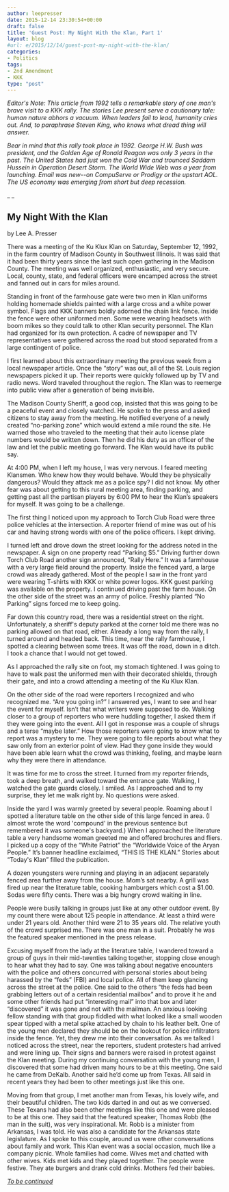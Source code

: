 ```yaml
---
author: leepresser
date: 2015-12-14 23:30:54+00:00
draft: false
title: 'Guest Post: My Night With the Klan, Part 1'
layout: blog
#url: e/2015/12/14/guest-post-my-night-with-the-klan/
categories:
- Politics
tags:
- 2nd Amendment
- KKK
type: "post"
---
```


_Editor's Note: This article from 1992 tells a remarkable story of one man's brave visit to a KKK rally. The stories Lee present serve a cautionary tale: human nature abhors a vacuum. When leaders fail to lead, humanity cries out. And, to paraphrase Steven King, who knows what dread thing will answer._

_Bear in mind that this rally took place in 1992. George H.W. Bush was president, and the Golden Age of Ronald Reagan was only 3 years in the past. The United States had just won the Cold War and trounced Saddam Hussein in Operation Desert Storm. The World Wide Web was a year from launching. Email was new--on CompuServe or Prodigy or the upstart AOL. The US economy was emerging from short but deep recession._

_ _



## My Night With the Klan



by Lee A. Presser

There was a meeting of the Ku Klux Klan on Saturday, September 12, 1992, in the farm country of Madison County in Southwest Illinois. It was said that it had been thirty years since the last such open gathering in the Madison County. The meeting was well organized, enthusiastic, and very secure.  Local, county, state, and federal officers were encamped across the street and fanned out in cars for miles around.

Standing in front of the farmhouse gate were two men in Klan uniforms holding homemade shields painted with a large cross and a white power symbol. Flags and KKK banners boldly adorned the chain link fence.  Inside the fence were other uniformed men. Some were wearing headsets with boom mikes so they could talk to other Klan security personnel. The Klan had organized for its own protection. A cadre of newspaper and TV representatives were gathered across the road but stood separated from a large contingent of police.

I first learned about this extraordinary meeting the previous week from a local newspaper article. Once the “story” was out, all of the St. Louis region newspapers picked it up. Their reports were quickly followed up by TV and radio news. Word traveled throughout the region. The Klan was to reemerge into public view after a generation of being invisible.

The Madison County Sheriff, a good cop, insisted that this was going to be a peaceful event and closely watched.  He spoke to the press and asked citizens to stay away from the meeting. He notified everyone of a newly created “no-parking zone” which would extend a mile round the site.  He warned those who traveled to the meeting that their auto license plate numbers would be written down. Then he did his duty as an officer of the law and let the public meeting go forward. The Klan would have its public say.

At 4:00 PM, when I left my house, I was very nervous.  I feared meeting Klansmen. Who knew how they would behave. Would they be physically dangerous? Would they attack me as a police spy? I did not know. My other fear was about getting to this rural meeting area, finding parking, and getting past all the partisan players by 6:00 PM to hear the Klan’s speakers for myself. It was going to be a challenge.

The first thing I noticed upon my approach to Torch Club Road were three police vehicles at the intersection. A reporter friend of mine was out of his car and having strong words with one of the police officers. I kept driving.

I turned left and drove down the street looking for the address noted in the newspaper. A sign on one property read “Parking $5.” Driving further down Torch Club Road another sign announced, “Rally Here.” It was a farmhouse with a very large field around the property. Inside the fenced yard, a large crowd was already gathered. Most of the people I saw in the front yard were wearing T-shirts with KKK or white power logos. KKK guest parking was available on the property. I continued driving past the farm house.  On the other side of the street was an army of police. Freshly planted “No Parking” signs forced me to keep going.

Far down this country road, there was a residential street on the right. Unfortunately, a sheriff's deputy parked at the corner told me there was no parking allowed on that road, either. Already a long way from the rally, I turned around and headed back. This time, near the rally farmhouse, I spotted a clearing between some trees. It was off the road, down in a ditch. I took a chance that I would not get towed.

As I approached the rally site on foot, my stomach tightened. I was going to have to walk past the uniformed men with their decorated shields, through their gate, and into a crowd attending a meeting of the Ku Klux Klan.

On the other side of the road were reporters I recognized and who recognized me. “Are you going in?”  I answered yes, I want to see and hear the event for myself. Isn’t that what writers were supposed to do. Walking closer to a group of reporters who were huddling together, I asked them if they were going into the event. All I got in response was a couple of shrugs and a terse “maybe later.” How those reporters were going to know what to report was a mystery to me. They were going to file reports about what they saw only from an exterior point of view. Had they gone inside they would have been able learn what the crowd was thinking, feeling, and maybe learn why they were there in attendance.

It was time for me to cross the street. I turned from my reporter friends, took a deep breath, and walked toward the entrance gate.  Walking, I watched the gate guards closely.  I smiled.  As I approached and to my surprise, they let me walk right by. No questions were asked.

Inside the yard I was warmly greeted by several people.  Roaming about I spotted a literature table on the other side of this large fenced in area.  (I almost wrote the word 'compound' in the previous sentence but remembered it was someone's backyard.) When I approached the literature table a very handsome woman greeted me and offered brochures and fliers. I picked up a copy of the “White Patriot” the “Worldwide Voice of the Aryan People.” It’s banner headline exclaimed, “THIS IS THE KLAN.” Stories about “Today's Klan” filled the publication.

A dozen youngsters were running and playing in an adjacent separately fenced area further away from the house. Mom’s sat nearby. A grill was fired up near the literature table, cooking hamburgers which cost a $1.00. Sodas were fifty cents. There was a big hungry crowd waiting in line.

People were busily talking in groups just like at any other outdoor event. By my count there were about 125 people in attendance. At least a third were under 21 years old. Another third were 21 to 35 years old. The relative youth of the crowd surprised me.  There was one man in a suit. Probably he was the featured speaker mentioned in the press release.

Excusing myself from the lady at the literature table, I wandered toward a group of guys in their mid-twenties talking together, stopping close enough to hear what they had to say. One was talking about negative encounters with the police and others concurred with personal stories about being harassed by the “feds” (FBI) and local police.  All of them keep glancing across the street at the police. One said to the others “the feds had been grabbing letters out of a certain residential mailbox” and to prove it he and some other friends had put “interesting mail” into that box and later “discovered” it was gone and not with the mailman. An anxious looking fellow standing with that group fiddled with what looked like a small wooden spear tipped with a metal spike attached by chain to his leather belt. One of the young men declared they should be on the lookout for police infiltrators inside the fence. Yet, they drew me into their conversation. As we talked I noticed across the street, near the reporters, student protesters had arrived and were lining up. Their signs and banners were raised in protest against the Klan meeting. During my continuing conversation with the young men, I discovered that some had driven many hours to be at this meeting. One said he came from DeKalb.  Another said he’d come up from Texas. All said in recent years they had been to other meetings just like this one.

Moving from that group, I met another man from Texas, his lovely wife, and their beautiful children.  The two kids darted in and out as we conversed.  These Texans had also been other meetings like this one and were pleased to be at this one.  They said that the featured speaker, Thomas Robb (the man in the suit), was very inspirational. Mr. Robb is a minister from Arkansas, I was told.  He was also a candidate for the Arkansas state legislature. As I spoke to this couple, around us were other conversations about family and work. This Klan event was a social occasion, much like a company picnic. Whole families had come. Wives met and chatted with other wives. Kids met kids and they played together.  The people were festive. They ate burgers and drank cold drinks.  Mothers fed their babies.

_[To be continued](https://hennessysview.com/2015/12/15/guest-post-my-night-with-the-klan-part-2/)_
